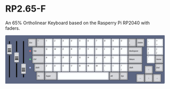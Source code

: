 # RP2.65-F
An 65% Ortholinear Keyboard based on the Rasperry Pi RP2040 with faders.

![alt text](https://github.com/BigTuna94/RP2.65-F/blob/main/RP2.65-F.png?raw=true)
